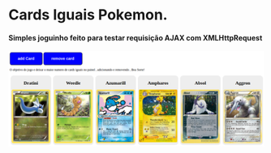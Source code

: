 # Cards Iguais Pokemon.

#### Simples joguinho feito para testar requisição AJAX com  XMLHttpRequest
![alt text](https://github.com/AndreLuisCelis/Cards-Iguais-Pokemon/blob/master/assets/imgs/img-demons.png)
